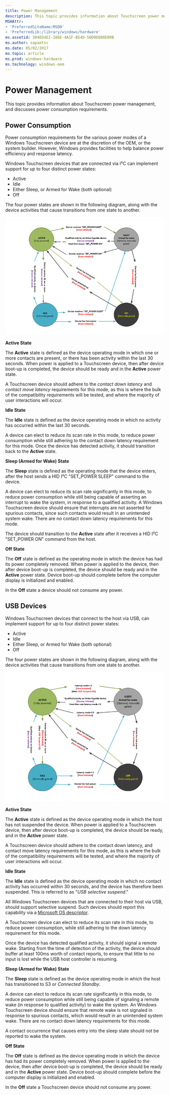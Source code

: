 ```yaml
---
title: Power Management
description: This topic provides information about Touchscreen power management, and discusses power consumption requirements.
MSHAttr:
- 'PreferredSiteName:MSDN'
- 'PreferredLib:/library/windows/hardware'
ms.assetid: 384ED4E2-386E-4A1F-B54D-56D0D880EB9B
ms.author: sapaetsc
ms.date: 05/02/2017
ms.topic: article
ms.prod: windows-hardware
ms.technology: windows-oem
---
```


#  Power Management


This topic provides information about Touchscreen power management, and discusses power consumption requirements.

## Power Consumption


Power consumption requirements for the various power modes of a Windows Touchscreen device are at the discretion of the OEM, or the system builder. However, Windows provides facilities to help balance power efficiency and response latency.

Windows Touchscreen devices that are connected via I²C can implement support for up to four distinct power states:

-   Active
-   Idle
-   Either Sleep, or Armed for Wake (both optional)
-   Off

The four power states are shown in the following diagram, along with the device activities that cause transitions from one state to another.

![diagram of the four power states for a windows touchscreen device connected via i2c. diagram also shows the device activities that cause transitions between states.](../images/pen-i2c-pwrstates.png)

**Active State**

The **Active** state is defined as the device operating mode in which one or more contacts are present, or there has been activity within the last 30 seconds. When power is applied to a Touchscreen device, then after device boot-up is completed, the device should be ready and in the **Active** power state.

A Touchscreen device should adhere to the *contact down latency* and *contact move latency* requirements for this mode, as this is where the bulk of the compatibility requirements will be tested, and where the majority of user interactions will occur.

**Idle State**

The **Idle** state is defined as the device operating mode in which no activity has occurred within the last 30 seconds.

A device can elect to reduce its scan rate in this mode, to reduce power consumption while still adhering to the contact down latency requirement for this mode. Once the device has detected activity, it should transition back to the **Active** state.

**Sleep (Armed for Wake) State**

The **Sleep** state is defined as the operating mode that the device enters, after the host sends a HID I²C "SET\_POWER SLEEP" command to the device.

A device can elect to reduce its scan rate significantly in this mode, to reduce power consumption while still being capable of asserting an interrupt to wake the system, in response to a qualified activity. A Windows Touchscreen device should ensure that interrupts are not asserted for spurious contacts, since such contacts would result in an unintended system wake. There are no contact down latency requirements for this mode.

The device should transition to the **Active** state after it receives a HID I²C "SET\_POWER ON" command from the host.

**Off State**

The **Off** state is defined as the operating mode in which the device has had its power completely removed. When power is applied to the device, then after device boot-up is completed, the device should be ready and in the **Active** power state. Device boot-up should complete before the computer display is initialized and enabled.

In the **Off** state a device should not consume any power.

## USB Devices


Windows Touchscreen devices that connect to the host via USB, can implement support for up to four distinct power states:

-   Active
-   Idle
-   Either Sleep, or Armed for Wake (both optional)
-   Off

The four power states are shown in the following diagram, along with the device activities that cause transitions from one state to another.

![diagram of the four power states for a windows touchscreen device connected via usb. diagram also shows the device activities that cause transitions between states.](../images/pen-usb-pwrstates.png)

**Active State**

The **Active** state is defined as the device operating mode in which the host has not suspended the device. When power is applied to a Touchscreen device, then after device boot-up is completed, the device should be ready, and in the **Active** power state.

A Touchscreen device should adhere to the contact down latency, and contact move latency requirements for this mode, as this is where the bulk of the compatibility requirements will be tested, and where the majority of user interactions will occur.

**Idle State**

The **Idle** state is defined as the device operating mode in which no contact activity has occurred within 30 seconds, and the device has therefore been suspended. This is referred to as "*USB selective suspend*."

All Windows Touchscreen devices that are connected to their host via USB, should support selective suspend. Such devices should report this capability via a [Microsoft OS descriptor](https://msdn.microsoft.com/library/windows/hardware/gg463179).

A Touchscreen device can elect to reduce its scan rate in this mode, to reduce power consumption, while still adhering to the down latency requirement for this mode.

Once the device has detected qualified activity, it should signal a remote wake. Starting from the time of detection of the activity, the device should buffer at least 100ms worth of contact reports, to ensure that little to no input is lost while the USB host controller is resuming.

**Sleep (Armed for Wake) State**

The **Sleep** state is defined as the device operating mode in which the host has transitioned to S3 or *Connected Standby*.

A device can elect to reduce its scan rate significantly in this mode, to reduce power consumption while still being capable of signaling a remote wake (in response to qualified activity) to wake the system. An Windows Touchscreen device should ensure that remote wake is not signaled in response to spurious contacts, which would result in an unintended system wake. There are no contact down latency requirements for this mode.

A contact occurrence that causes entry into the sleep state should not be reported to wake the system.

**Off State**

The **Off** state is defined as the device operating mode in which the device has had its power completely removed. When power is applied to the device, then after device boot-up is completed, the device should be ready and in the **Active** power state. Device boot-up should complete before the computer display is initialized and enabled.

In the **Off** state a Touchscreen device should not consume any power.

 

 






